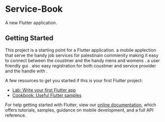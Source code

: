 # Service-Book

A new Flutter application.

## Getting Started

This project is a starting point for a Flutter application.
a mobile applection that serve the handy job services for palestinain commienity making it easy to connect
between the coustmer and the handy mens and womens .
a user friendly gui .
also easy registration for both coustmer and service provider and the handle with .


A few resources to get you started if this is your first Flutter project:

- [Lab: Write your first Flutter app](https://flutter.dev/docs/get-started/codelab)
- [Cookbook: Useful Flutter samples](https://flutter.dev/docs/cookbook)

For help getting started with Flutter, view our
[online documentation](https://flutter.dev/docs), which offers tutorials,
samples, guidance on mobile development, and a full API reference.
